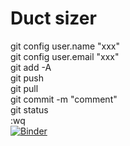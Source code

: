 # Duct sizer
git config user.name "xxx"  
git config user.email "xxx"  
git add -A  
git push  
git pull  
git commit -m "comment"  
git status  
:wq  
[![Binder](https://mybinder.org/badge_logo.svg)](https://mybinder.org/v2/gh/sunnyunited/DuctSizer/master)
